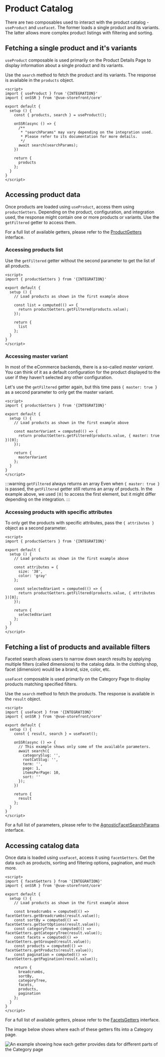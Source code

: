 # Product Catalog

There are two composables used to interact with the product catalog - `useProduct` and `useFacet`. The former loads a single product and its variants. The latter allows more complex product listings with filtering and sorting.

## Fetching a single product and it's variants

`useProduct` composable is used primarily on the Product Details Page to display information about a single product and its variants.

Use the `search` method to fetch the product and its variants. The response is available in the `products` object.

```vue
<script>
import { useProduct } from '{INTEGRATION}'
import { onSSR } from '@vue-storefront/core'

export default {
  setup () {
    const { products, search } = useProduct();

    onSSR(async () => {
      /**
       * "searchParams" may vary depending on the integration used.
       * Please refer to its documentation for more details.
       */
      await search(searchParams);
    })
    
    return {
      products
    };
  }
}
</script>

```

## Accessing product data

Once products are loaded using `useProduct`, access them using `productGetters`. Depending on the product, configuration, and integration used, the response might contain one or more products or variants. Use the `getFiltered` getter to access them.

For a full list of available getters, please refer to the [ProductGetters ](../core/api-reference/core.productgetters) interface.

### Accessing products list

Use the `getFiltered` getter without the second parameter to get the list of all products.

```vue
<script>
import { productGetters } from '{INTEGRATION}'

export default {
  setup () {
    // Load products as shown in the first example above

    const list = computed(() => {
      return productGetters.getFiltered(products.value);
    });

    return {
      list
    };
  }
}
</script>
```

### Accessing master variant

In most of the eCommerce backends, there is a so-called _master variant_. You can think of it as a default configuration for the product displayed to the user if they haven't selected any other configuration.

Let's use the `getFiltered` getter again, but this time pass `{ master: true }` as a second parameter to only get the master variant.

```vue
<script>
import { productGetters } from '{INTEGRATION}'

export default {
  setup () {
    // Load products as shown in the first example above

    const masterVariant = computed(() => {
      return productGetters.getFiltered(products.value, { master: true })[0];
    });

    return {
      masterVariant
    };
  }
}
</script>
```

:::warning `getFiltered` always returns an array
Even when `{ master: true }` is passed, the `getFiltered` getter still returns an array of products. In the example above, we used `[0]` to access the first element, but it might differ depending on the integration.
:::

### Accessing products with specific attributes

To only get the products with specific attributes, pass the `{ attributes }` object as a second parameter.

```vue
<script>
import { productGetters } from '{INTEGRATION}'

export default {
  setup () {
    // Load products as shown in the first example above

    const attributes = {
      size: '38',
      color: 'gray'
    };

    const selectedVariant = computed(() => {
      return productGetters.getFiltered(products.value, { attributes })[0];
    });

    return {
      selectedVariant
    };
  }
}
</script>
```

## Fetching a list of products and available filters

Faceted search allows users to narrow down search results by applying multiple filters (called dimensions) to the catalog data. In the clothing shop, facet (dimension) would be a brand, size, color, etc.

`useFacet` composable is used primarily on the Category Page to display products matching specified filters.

Use the `search` method to fetch the products. The response is available in the `result` object.

```vue
<script>
import { useFacet } from '{INTEGRATION}'
import { onSSR } from '@vue-storefront/core'

export default {
  setup () {
    const { result, search } = useFacet();

    onSSR(async () => {
      // This example shows only some of the available parameters.
      await search({
        categorySlug: '',
        rootCatSlug: '',
        term: '',
        page: 1,
        itemsPerPage: 10,
        sort: ''
      });
    })
    
    return {
      result
    };
  }
}
</script>
```

For a full list of parameters, please refer to the [AgnosticFacetSearchParams](../core/api-reference/core.agnosticfacetsearchparams) interface.

## Accessing catalog data

Once data is loaded using `useFacet`, access it using `facetGetters`. Get the data such as products, sorting and filtering options, pagination, and much more.

```vue
<script>
import { facetGetters } from '{INTEGRATION}'
import { onSSR } from '@vue-storefront/core'

export default {
  setup () {
    // Load products as shown in the first example above

    const breadcrumbs = computed(() => facetGetters.getBreadcrumbs(result.value));
    const sortBy = computed(() => facetGetters.getSortOptions(result.value));
    const categoryTree = computed(() => facetGetters.getCategoryTree(result.value));
    const facets = computed(() => facetGetters.getGrouped(result.value));
    const products = computed(() => facetGetters.getProducts(result.value));
    const pagination = computed(() => facetGetters.getPagination(result.value));
    
    return {
      breadcrumbs,
      sortBy,
      categoryTree,
      facets,
      products,
      pagination
    };
  }
}
</script>
```

For a full list of available getters, please refer to the [FacetsGetters](../core/api-reference/core.facetsgetters) interface.

The image below shows where each of these getters fits into a Category page.

![An example showing how each getter provides data for different parts of the Category page](./../images/faceting.jpg)
